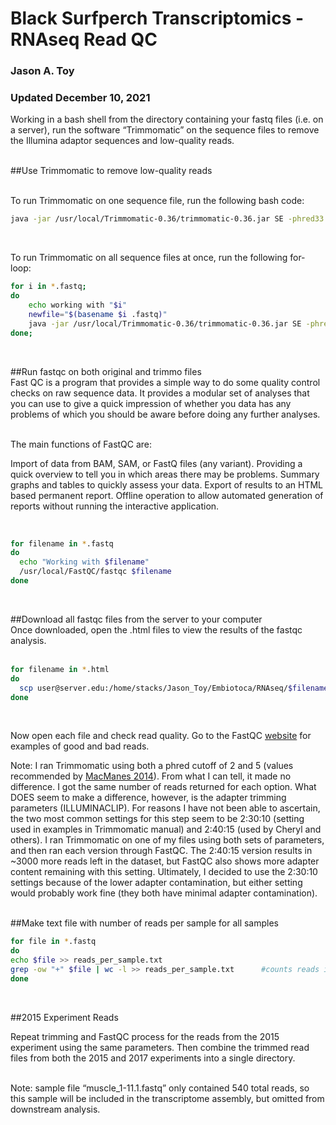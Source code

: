 # Black Surfperch Transcriptomics - RNAseq Read QC
### Jason A. Toy
### Updated December 10, 2021


Working in a bash shell from the directory containing your fastq files
(i.e. on a server), run the software “Trimmomatic” on the sequence files
to remove the Illumina adaptor sequences and low-quality reads.  
 

\#\#Use Trimmomatic to remove low-quality reads  
 

To run Trimmomatic on one sequence file, run the following bash code:

``` bash
java -jar /usr/local/Trimmomatic-0.36/trimmomatic-0.36.jar SE -phred33 GBJT001A_S1_L005_R1_001.fastq GBJT001A_S1_L005_R1_001_trimmo.fastq ILLUMINACLIP:/usr/local/Trimmomatic-0.36/adapters/TruSeq3-SE.fa:2:30:10 LEADING:2 TRAILING:2 SLIDINGWINDOW:4:2 MINLEN:25
```

 

To run Trimmomatic on all sequence files at once, run the following
for-loop:

``` bash
for i in *.fastq;
do
    echo working with "$i"
    newfile="$(basename $i .fastq)"
    java -jar /usr/local/Trimmomatic-0.36/trimmomatic-0.36.jar SE -phred33 ${newfile}.fastq ${newfile}_trimmo.fastq ILLUMINACLIP:/usr/local/Trimmomatic-0.36/adapters/TruSeq3-SE.fa:2:30:10 LEADING:2 TRAILING:2 SLIDINGWINDOW:4:2 MINLEN:25
done;
```

 

\#\#Run fastqc on both original and trimmo files  
Fast QC is a program that provides a simple way to do some quality
control checks on raw sequence data. It provides a modular set of
analyses that you can use to give a quick impression of whether you data
has any problems of which you should be aware before doing any further
analyses.  
 

The main functions of FastQC are:

Import of data from BAM, SAM, or FastQ files (any variant). Providing a
quick overview to tell you in which areas there may be problems. Summary
graphs and tables to quickly assess your data. Export of results to an
HTML based permanent report. Offline operation to allow automated
generation of reports without running the interactive application.

   

``` bash
for filename in *.fastq
do
  echo "Working with $filename"
  /usr/local/FastQC/fastqc $filename
done
```

 

\#\#Download all fastqc files from the server to your computer  
Once downloaded, open the .html files to view the results of the fastqc
analysis.  
 

``` bash
for filename in *.html
do
  scp user@server.edu:/home/stacks/Jason_Toy/Embiotoca/RNAseq/$filename .
done
```

 

Now open each file and check read quality. Go to the FastQC
[website](https://www.bioinformatics.babraham.ac.uk/projects/fastqc/)
for examples of good and bad reads.

Note: I ran Trimmomatic using both a phred cutoff of 2 and 5 (values
recommended by [MacManes
2014](https://www.frontiersin.org/articles/10.3389/fgene.2014.00013/full)).
From what I can tell, it made no difference. I got the same number of
reads returned for each option. What DOES seem to make a difference,
however, is the adapter trimming parameters (ILLUMINACLIP). For reasons
I have not been able to ascertain, the two most common settings for this
step seem to be 2:30:10 (setting used in examples in Trimmomatic manual)
and 2:40:15 (used by Cheryl and others). I ran Trimmomatic on one of my
files using both sets of parameters, and then ran each version through
FastQC. The 2:40:15 version results in \~3000 more reads left in the
dataset, but FastQC also shows more adapter content remaining with this
setting. Ultimately, I decided to use the 2:30:10 settings because of
the lower adapter contamination, but either setting would probably work
fine (they both have minimal adapter contamination).  
 

\#\#Make text file with number of reads per sample for all samples

``` bash
for file in *.fastq
do
echo $file >> reads_per_sample.txt
grep -ow "+" $file | wc -l >> reads_per_sample.txt      #counts reads in each file
done
```

 

\#\#2015 Experiment Reads

Repeat trimming and FastQC process for the reads from the 2015
experiment using the same parameters. Then combine the trimmed read
files from both the 2015 and 2017 experiments into a single directory.  
 

Note: sample file “muscle_1-11.1.fastq” only contained 540 total reads,
so this sample will be included in the transcriptome assembly, but
omitted from downstream analysis.
